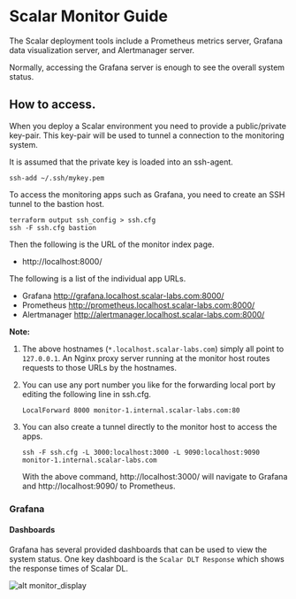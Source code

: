 # Scalar Monitor Guide
The Scalar deployment tools include a Prometheus metrics server, Grafana data visualization server, and Alertmanager server.

Normally, accessing the Grafana server is enough to see the overall system status.

## How to access.
When you deploy a Scalar environment you need to provide a public/private key-pair. This key-pair will be used to tunnel a connection to the monitoring system.

It is assumed that the private key is loaded into an ssh-agent.

```console
ssh-add ~/.ssh/mykey.pem
```

To access the monitoring apps such as Grafana, you need to create an SSH tunnel to the bastion host.

```console
terraform output ssh_config > ssh.cfg
ssh -F ssh.cfg bastion
```

Then the following is the URL of the monitor index page.

* http://localhost:8000/

The following is a list of the individual app URLs.

* Grafana http://grafana.localhost.scalar-labs.com:8000/
* Prometheus http://prometheus.localhost.scalar-labs.com:8000/
* Alertmanager http://alertmanager.localhost.scalar-labs.com:8000/

**Note:**

1. The above hostnames (`*.localhost.scalar-labs.com`) simply all point to
   `127.0.0.1`. An Nginx proxy server running at the monitor host routes
   requests to those URLs by the hostnames.

2. You can use any port number you like for the forwarding local port by editing
   the following line in ssh.cfg.

    ```ssh config
    LocalForward 8000 monitor-1.internal.scalar-labs.com:80
    ```

3. You can also create a tunnel directly to the monitor host to access the apps.

    ```console
    ssh -F ssh.cfg -L 3000:localhost:3000 -L 9090:localhost:9090 monitor-1.internal.scalar-labs.com
    ```

    With the above command, http://localhost:3000/ will navigate to Grafana and
    http://localhost:9090/ to Prometheus.

### Grafana

#### Dashboards

Grafana has several provided dashboards that can be used to view the system status. One key dashboard is the `Scalar DLT Response` which shows the response times of Scalar DL.

![alt monitor_display](./images/monitor.png)
